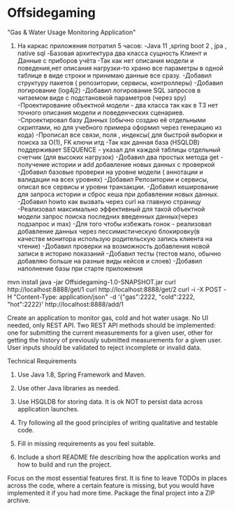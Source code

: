 # Offsidegaming
"Gas &amp; Water Usage Monitoring Application"

1. На каркас приложения потратил 5 часов:
-Java 11 ,spring boot 2 , jpa , native sql
-Базовая архитектура два класса сущность Клиент и Данные с приборов учёта
-Так как нет описания модели и поведения,нет описания нагрузки-то храню все параметры в одной таблице в виде строки и принимаю данные все сразу.
-Добавил структуру пакетов ( репозитории, сервисы, контроллеры) 
-Добавил логирование (log4j2) 
-Добавил логирование SQL запросов в читаемом виде с подстановкой параметров (через spy)
-Проектирование объектной модели - два класса так как в ТЗ нет точного описания модели и поведенческих сценариев.
-Спроектировал базу Данных (обычно создаю её отдельными скриптами, но для учебного примера оформил через генерацию из кода)
-Прописал все связи, поля , индексы( для быстрой выборки и поиска за O(1), FK ключи итд
-Так как данная база (HSQLDB) поддерживает SEQUENCE - указал для каждой таблицы отдельный счетчик (для высоких нагрузок)
-Добавил два простых метода get - получение истории и add добавление новых данных с проверкой 
-Добавил базовые проверки на уровне модели ( аннотации и валидации на всех уровнях) 
-Добавил Репозитории и сервисы, описал все сервисы и уровни транзакции.
-Добавил кеширование для запроса истории и сброс кеша при добавлении новых данных.
-Добавил howto как вызвать через curl  на главную страницу
-Реализовал максимально эффективный для такой объектной модели запрос поиска последних введенных данных(через подзапрос и max)
-Для того чтобы избежать гонок - реализовал добавление данных через пессимистическую блокировку(в качестве монитора использую родительскую запись клиента на чтение)
-Добавил проверки на возможность добавления новой записи в историю показаний
-Добавил тесты (тестов мало, обычно добавляю больше на разные виды кейсов и слоев)
-Добавил наполнение базы при старте приложения

mvn install
java -jar Offsidegaming-1.0-SNAPSHOT.jar
curl http://localhost:8888/get/1
curl http://localhost:8888/get/2
curl -i -X POST  -H "Content-Type: application/json" -d '{"gas":2222, "cold":2222, "hot":2222}' http://localhost:8888/add/1



Create an application to monitor gas, cold and hot water usage. 
No UI needed, only REST API. 
Two REST API methods should be implemented: one for submitting the current measurements for a given user, 
other for getting the history of previously submitted measurements for a given user. 
User inputs should be validated to reject incomplete or invalid data.

Technical Requirements

1. Use Java 1.8, Spring Framework and Maven.

2. Use other Java libraries as needed.

3. Use HSQLDB for storing data. It is ok NOT to persist data across application launches.

4. Try following all the good principles of writing qualitative and testable code.

5. Fill in missing requirements as you feel suitable.

6. Include a short README file describing how the application works and how to build and run the project.

Focus on the most essential features first. It is fine to leave TODOs in places across the code, 
where a certain feature is missing, but you would have implemented it 
if you had more time. Package the final project into a ZIP archive.
